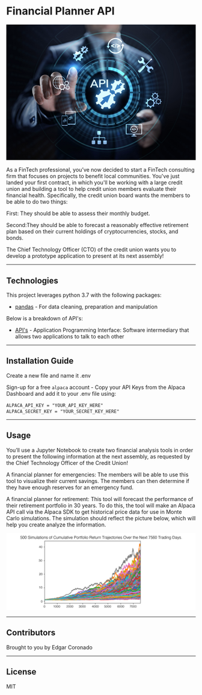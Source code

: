 # Financial Planner API

![](Images/API.png)

As a FinTech professional, you’ve now decided to start a FinTech consulting firm that focuses on projects to benefit local communities. You've just landed your first contract, in which you'll be working with a large credit union and building a tool to help credit union members evaluate their financial health. Specifically, the credit union board wants the members to be able to do two things:

First: They should be able to assess their monthly budget. 

Second:They should be able to forecast a reasonably effective retirement plan based on their current holdings of cryptocurrencies, stocks, and bonds. 

The Chief Technology Officer (CTO) of the credit union wants you to develop a prototype application to present at its next assembly!


---

## Technologies

This project leverages python 3.7 with the following packages:

* [pandas](https://pandas.pydata.org/) - For data cleaning, preparation and manipulation


Below is a breakdown of API's:

* [API's](https://medium.com/@perrysetgo/what-exactly-is-an-api-69f36968a41f/) - Application Programming Interface: Software intermediary that allows two applications to talk to each other

---

## Installation Guide

Create a new file and name it .env
	
Sign-up for a free `alpaca` account
	- Copy your API Keys from the Alpaca Dashboard and add it to your .env file using:
    
	ALPACA_API_KEY = "YOUR_API_KEY_HERE"
	ALPACA_SECRET_KEY = "YOUR_SECRET_KEY_HERE"

---

## Usage


You’ll use a Jupyter Notebook to create two financial analysis tools in order to present the following information at the next assembly, as requested by the Chief Technology Officer of the Credit Union!

A financial planner for emergencies: The members will be able to use this tool to visualize their current savings. The members can then determine if they have enough reserves for an emergency fund.

A financial planner for retirement: This tool will forecast the performance of their retirement portfolio in 30 years. To do this, the tool will make an Alpaca API call via the Alpaca SDK to get historical price data for use in Monte Carlo simulations. The simulation should reflect the picture below, which will help you create analyze the information. 

![](Images/5-4-monte-carlo-line-plot.png)

---

## Contributors

Brought to you by Edgar Coronado

---

## License

MIT
